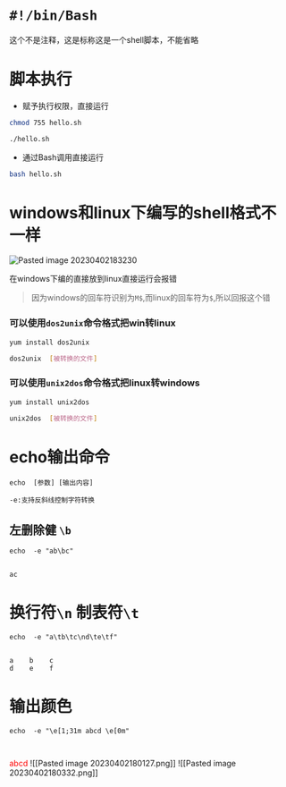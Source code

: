 
# `#!/bin/Bash`


这个不是注释，这是标称这是一个shell脚本，不能省略


# 脚本执行

-  赋予执行权限，直接运行

```bash
chmod 755 hello.sh

./hello.sh
```

- 通过Bash调用直接运行

```bash
bash hello.sh
```


# windows和linux下编写的shell格式不一样
![Pasted image 20230402183230](http://qn.qu1u1.cn/202304172310542.png)

在windows下编的直接放到linux直接运行会报错

> 因为windows的回车符识别为`M$`,而linux的回车符为`$`,所以回报这个错

### 可以使用`dos2unix`命令格式把win转linux

```bash
yum install dos2unix

dos2unix  [被转换的文件]
```

### 可以使用`unix2dos`命令格式把linux转windows

```bash
yum install unix2dos

unix2dos  [被转换的文件]
```


#  echo输出命令



```shell
echo  [参数] [输出内容]

-e:支持反斜线控制字符转换
```

## 左删除健 `\b`

```shell
echo  -e "ab\bc"


ac
```


# 换行符`\n`  制表符`\t`

```shell
echo  -e "a\tb\tc\nd\te\tf"


a    b    c
d    e    f
```

# 输出颜色
```shell
echo  -e "\e[1;31m abcd \e[0m"



```
<font color="#ff0000">abcd</font>
![[Pasted image 20230402180127.png]]
![[Pasted image 20230402180332.png]]